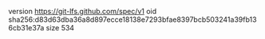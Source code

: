 version https://git-lfs.github.com/spec/v1
oid sha256:d83d63dba36a8d897ecce18138e7293bfae8397bcb503241a39fb136cb31e37a
size 534
